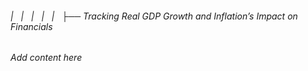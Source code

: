 ###### |   |   |   |   |   ├── Tracking Real GDP Growth and Inflation’s Impact on Financials

*Add content here*